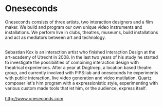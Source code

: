 # Oneseconds #

Oneseconds consists of three artists, two interaction designers and a film maker. We build and program our own unique video instruments and installations. We perform live in clubs, theatres, museums, build installations and act as mediators between art and technology.<br><br>

Sebastian Kox is an interaction artist who finished Interaction Design at the art-academy of Utrecht in 2008. In the last two years of his study he started to investigate the possibilities of combining interaction design with theatrical experiences. After a year at Dogtroep, a location based theatre group, and currently involved with PIPS:lab and oneseconds he experiments with public interaction, live video generation and video mutilation. Quartz composer let's him program with a expressionistic style, experimenting with various custom made tools that let him, or the audience, express itself.<br>
<br>
<a href='http://www.oneseconds.com'>http://www.oneseconds.com</a>